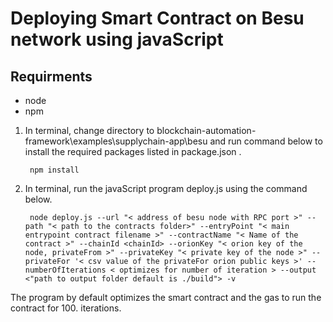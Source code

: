 # Deploying Smart Contract on Besu network using javaScript

## Requirments 
- node<br>
- npm<br>


1. In terminal, change directory to blockchain-automation-framework\examples\supplychain-app\besu and run command below to install the required packages listed in package.json .<br>

        npm install 

2. In terminal, run the javaScript program deploy.js using the command below.<br>

        node deploy.js --url "< address of besu node with RPC port >" --path "< path to the contracts folder>" --entryPoint "< main entrypoint contract filename >" --contractName "< Name of the contract >" --chainId <chainId> --orionKey "< orion key of the node, privateFrom >" --privateKey "< private key of the node >" --privateFor '< csv value of the privateFor orion public keys >' --numberOfIterations < optimizes for number of iteration > --output <"path to output folder default is ./build"> -v

 The program by default optimizes the smart contract and the gas to run the contract for 100. iterations.<br>


